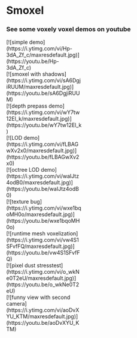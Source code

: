 # Smoxel

### See some voxely voxel demos on youtube

<div style="width: 40%;">
  [![simple demo](https://i.ytimg.com/vi/Hp-3dA_Zf_c/maxresdefault.jpg)](https://youtu.be/Hp-3dA_Zf_c)
</div>
<div style="width: 40%;">
  [![smoxel with shadows](https://i.ytimg.com/vi/sA6DgjiRUUM/maxresdefault.jpg)](https://youtu.be/sA6DgjiRUUM)
</div>
<div style="width: 40%;">
  [![depth prepass demo](https://i.ytimg.com/vi/wY7tw12El_k/maxresdefault.jpg)](https://youtu.be/wY7tw12El_k)
</div>
<div style="width: 40%;">
  [![LOD demo](https://i.ytimg.com/vi/fLBAGwXv2x0/maxresdefault.jpg)](https://youtu.be/fLBAGwXv2x0)
</div>
<div style="width: 40%;">
  [![octree LOD demo](https://i.ytimg.com/vi/waIJtz4odB0/maxresdefault.jpg)](https://youtu.be/waIJtz4odB0)
</div>
<div style="width: 40%;">
  [![texture bug](https://i.ytimg.com/vi/wxe1bqoMH0o/maxresdefault.jpg)](https://youtu.be/wxe1bqoMH0o)
</div>
<div style="width: 40%;">
  [![runtime mesh voxelization](https://i.ytimg.com/vi/vw4S1SFvfFQ/maxresdefault.jpg)](https://youtu.be/vw4S1SFvfFQ)
</div>
<div style="width: 40%;">
  [![pixel dust stresstest](https://i.ytimg.com/vi/o_wkNe0T2eU/maxresdefault.jpg)](https://youtu.be/o_wkNe0T2eU)
</div>
<div style="width: 40%;">
  [![funny view with second camera](https://i.ytimg.com/vi/aoDvXYU_KTM/maxresdefault.jpg)](https://youtu.be/aoDvXYU_KTM)
</div>
